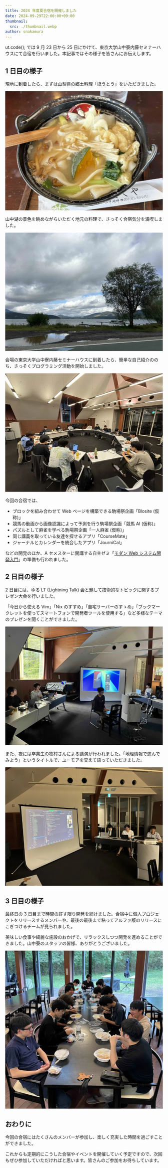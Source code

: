 ```yaml
---
title: 2024 年度夏合宿を開催しました
date: 2024-09-29T22:00:00+09:00
thumbnail:
  src: ./thumbnail.webp
author: snakamura
---
```


ut.code(); では 9 月 23 日から 25 日にかけて、東京大学山中寮内藤セミナーハウスにて合宿を行いました。本記事ではその様子を皆さんにお伝えします。

## 1 日目の様子

現地に到着したら、まずは山梨県の郷土料理「ほうとう」をいただきました。

![ほうとう](./houtou.webp)

山中湖の景色を眺めながらいただく地元の料理で、さっそく合宿気分を満喫しました。

![山中湖](./yamanakako.webp)

会場の東京大学山中寮内藤セミナーハウスに到着したら、簡単な自己紹介ののち、さっそくプログラミング活動を開始しました。

![1日目のプログラミング活動](./first-day-programming.webp)

今回の合宿では、

- ブロックを組み合わせて Web ページを構築できる駒場祭企画「Blosite (仮称)」
- 競馬の動画から画像認識によって予測を行う駒場祭企画「競馬 AI (仮称)」
- パズルとして麻雀を学べる駒場祭企画「一人麻雀 (仮称)」
- 同じ講義を取っている友達を探せるアプリ「CourseMate」
- ジャーナルとカレンダーを統合したアプリ「JourniCal」

などの開発のほか、A セメスターに開講する自主ゼミ「[モダン Web システム開発入門](/articles/2024-a-seminar-announcement/)」の準備も行われました。

## 2 日目の様子

2 日目には、ゆる LT (Lightning Talk) 会と題して技術的なトピックに関するプレゼン大会を行いました。

「今日から使える Vim」「Nix のすすめ」「自宅サーバーのすゝめ」「ブックマークレットを使ってスマートフォンで開発者ツールを使用する」など多様なテーマのプレゼンを聞くことができました。

![ゆる LT 会の様子](./yuru-lt-event.webp)

また、夜には卒業生の牧村さんによる講演が行われました。「地理情報で遊んでみよう」というタイトルで、ユーモアを交えて語っていただきました。

![卒業生による講演](./ob-lecture.webp)

## 3 日目の様子

最終日の 3 日目まで時間の許す限り開発を続けました。合宿中に個人プロジェクトをリリースするメンバーや、最後の最後まで粘ってアルファ版のリリースにこぎつけるチームが見られました。

美味しい食事や綺麗な施設のおかげで、リラックスしつつ開発を進めることができました。山中寮のスタッフの皆様、ありがとうございました。

![食堂の様子](./dining-room.webp)

## おわりに

今回の合宿にはたくさんのメンバーが参加し、楽しく充実した時間を過ごすことができました。

これからも定期的にこうした合宿やイベントを開催していく予定ですので、次回もぜひ参加していただければと思います。皆さんのご参加をお待ちしています。
